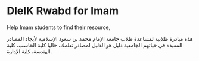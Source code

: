 # DlelK Rwabd for Imam
Help Imam students to find their resource,


هذه مبادرة طلابية لمساعدة طلاب جامعة الإمام محمد بن سعود الإسلامية لأيجاد المصادر المفيدة في حياتهم الجامعية
دليل هو الدليل لمصادر تعلمك،
حاليا كلية الحاسب، كلية الهندسة، كلية الإدارة.
